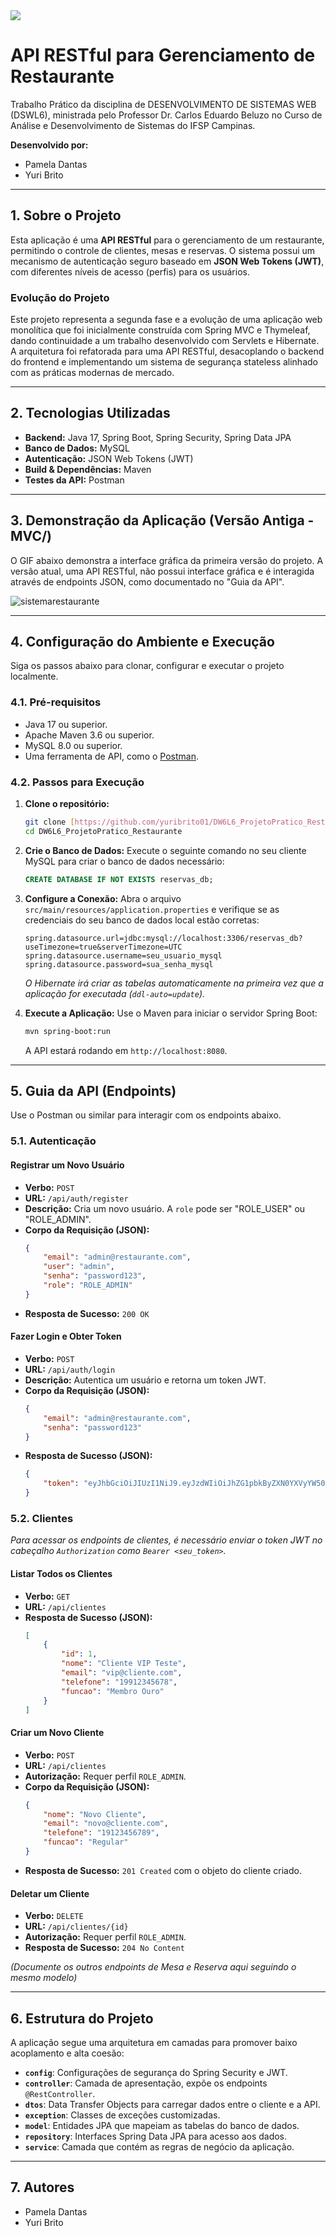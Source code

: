<img src="https://img.shields.io/badge/STATUS-CONCLUÍDO-green"/>

# API RESTful para Gerenciamento de Restaurante

Trabalho Prático da disciplina de DESENVOLVIMENTO DE SISTEMAS WEB (DSWL6), ministrada pelo Professor Dr. Carlos Eduardo Beluzo no Curso de Análise e Desenvolvimento de Sistemas do IFSP Campinas.

**Desenvolvido por:**
* Pamela Dantas
* Yuri Brito

---

## 1. Sobre o Projeto

Esta aplicação é uma **API RESTful** para o gerenciamento de um restaurante, permitindo o controle de clientes, mesas e reservas. O sistema possui um mecanismo de autenticação seguro baseado em **JSON Web Tokens (JWT)**, com diferentes níveis de acesso (perfis) para os usuários.

### Evolução do Projeto
Este projeto representa a segunda fase e a evolução de uma aplicação web monolítica que foi inicialmente construída com Spring MVC e Thymeleaf, dando continuidade a um trabalho desenvolvido com Servlets e Hibernate. A arquitetura foi refatorada para uma API RESTful, desacoplando o backend do frontend e implementando um sistema de segurança stateless alinhado com as práticas modernas de mercado.

---

## 2. Tecnologias Utilizadas

* **Backend:** Java 17, Spring Boot, Spring Security, Spring Data JPA
* **Banco de Dados:** MySQL
* **Autenticação:** JSON Web Tokens (JWT)
* **Build & Dependências:** Maven
* **Testes da API:** Postman

---

## 3. Demonstração da Aplicação (Versão Antiga - MVC/)

O GIF abaixo demonstra a interface gráfica da primeira versão do projeto. A versão atual, uma API RESTful, não possui interface gráfica e é interagida através de endpoints JSON, como documentado no "Guia da API".

![sistemarestaurante](https://github.com/user-attachments/assets/15d92efb-287d-430a-a8f6-23817da5d154)

---

## 4. Configuração do Ambiente e Execução

Siga os passos abaixo para clonar, configurar e executar o projeto localmente.

### 4.1. Pré-requisitos
* Java 17 ou superior.
* Apache Maven 3.6 ou superior.
* MySQL 8.0 ou superior.
* Uma ferramenta de API, como o [Postman](https://www.postman.com/downloads/).

### 4.2. Passos para Execução
1.  **Clone o repositório:**
    ```bash
    git clone [https://github.com/yuribrito01/DW6L6_ProjetoPratico_Restaurante.git](https://github.com/yuribrito01/DW6L6_ProjetoPratico_Restaurante.git)
    cd DW6L6_ProjetoPratico_Restaurante
    ```

2.  **Crie o Banco de Dados:**
    Execute o seguinte comando no seu cliente MySQL para criar o banco de dados necessário:
    ```sql
    CREATE DATABASE IF NOT EXISTS reservas_db;
    ```

3.  **Configure a Conexão:**
    Abra o arquivo `src/main/resources/application.properties` e verifique se as credenciais do seu banco de dados local estão corretas:
    ```properties
    spring.datasource.url=jdbc:mysql://localhost:3306/reservas_db?useTimezone=true&serverTimezone=UTC
    spring.datasource.username=seu_usuario_mysql
    spring.datasource.password=sua_senha_mysql
    ```
    *O Hibernate irá criar as tabelas automaticamente na primeira vez que a aplicação for executada (`ddl-auto=update`).*

4.  **Execute a Aplicação:**
    Use o Maven para iniciar o servidor Spring Boot:
    ```bash
    mvn spring-boot:run
    ```
    A API estará rodando em `http://localhost:8080`.

---

## 5. Guia da API (Endpoints)

Use o Postman ou similar para interagir com os endpoints abaixo.

### 5.1. Autenticação

#### **Registrar um Novo Usuário**
* **Verbo:** `POST`
* **URL:** `/api/auth/register`
* **Descrição:** Cria um novo usuário. A `role` pode ser "ROLE_USER" ou "ROLE_ADMIN".
* **Corpo da Requisição (JSON):**
    ```json
    {
        "email": "admin@restaurante.com",
        "user": "admin",
        "senha": "password123",
        "role": "ROLE_ADMIN"
    }
    ```
* **Resposta de Sucesso:** `200 OK`

#### **Fazer Login e Obter Token**
* **Verbo:** `POST`
* **URL:** `/api/auth/login`
* **Descrição:** Autentica um usuário e retorna um token JWT.
* **Corpo da Requisição (JSON):**
    ```json
    {
        "email": "admin@restaurante.com",
        "senha": "password123"
    }
    ```
* **Resposta de Sucesso (JSON):**
    ```json
    {
        "token": "eyJhbGciOiJIUzI1NiJ9.eyJzdWIiOiJhZG1pbkByZXN0YXVyYW50ZS5jb20iLCJpYXQiOjE3..."
    }
    ```

### 5.2. Clientes

*Para acessar os endpoints de clientes, é necessário enviar o token JWT no cabeçalho `Authorization` como `Bearer <seu_token>`.*

#### **Listar Todos os Clientes**
* **Verbo:** `GET`
* **URL:** `/api/clientes`
* **Resposta de Sucesso (JSON):**
    ```json
    [
        {
            "id": 1,
            "nome": "Cliente VIP Teste",
            "email": "vip@cliente.com",
            "telefone": "19912345678",
            "funcao": "Membro Ouro"
        }
    ]
    ```

#### **Criar um Novo Cliente**
* **Verbo:** `POST`
* **URL:** `/api/clientes`
* **Autorização:** Requer perfil `ROLE_ADMIN`.
* **Corpo da Requisição (JSON):**
    ```json
    {
        "nome": "Novo Cliente",
        "email": "novo@cliente.com",
        "telefone": "19123456789",
        "funcao": "Regular"
    }
    ```
* **Resposta de Sucesso:** `201 Created` com o objeto do cliente criado.

#### **Deletar um Cliente**
* **Verbo:** `DELETE`
* **URL:** `/api/clientes/{id}`
* **Autorização:** Requer perfil `ROLE_ADMIN`.
* **Resposta de Sucesso:** `204 No Content`

*(Documente os outros endpoints de Mesa e Reserva aqui seguindo o mesmo modelo)*

---

## 6. Estrutura do Projeto

A aplicação segue uma arquitetura em camadas para promover baixo acoplamento e alta coesão:
* **`config`**: Configurações de segurança do Spring Security e JWT.
* **`controller`**: Camada de apresentação, expõe os endpoints `@RestController`.
* **`dtos`**: Data Transfer Objects para carregar dados entre o cliente e a API.
* **`exception`**: Classes de exceções customizadas.
* **`model`**: Entidades JPA que mapeiam as tabelas do banco de dados.
* **`repository`**: Interfaces Spring Data JPA para acesso aos dados.
* **`service`**: Camada que contém as regras de negócio da aplicação.

---

## 7. Autores

* Pamela Dantas
* Yuri Brito
